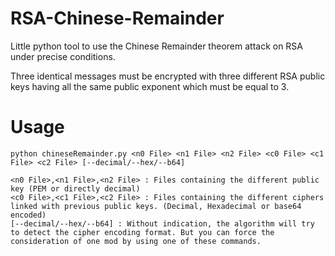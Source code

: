 # RSA-Chinese-Remainder
Little python tool to use the Chinese Remainder theorem attack on RSA under precise conditions.

Three identical messages must be encrypted with three different RSA public keys having all the same public exponent which must be equal to 3.

# Usage

```
python chineseRemainder.py <n0 File> <n1 File> <n2 File> <c0 File> <c1 File> <c2 File> [--decimal/--hex/--b64]
```

```
<n0 File>,<n1 File>,<n2 File> : Files containing the different public key (PEM or directly decimal)
<c0 File>,<c1 File>,<c2 File> : Files containing the different ciphers linked with previous public keys. (Decimal, Hexadecimal or base64 encoded)
[--decimal/--hex/--b64] : Without indication, the algorithm will try to detect the cipher encoding format. But you can force the consideration of one mod by using one of these commands.
```